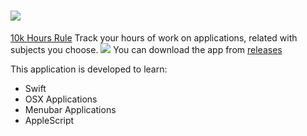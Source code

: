 # ![](https://github.com/umutbozkurt/10k.app/blob/master/10k/Images.xcassets/AppIcon.appiconset/10k_32%402x.png) 

[10k Hours Rule](http://gladwell.com/outliers/the-10000-hour-rule/)
Track your hours of work on applications, related with subjects you choose.
![](https://github.com/umutbozkurt/10k.app/blob/master/10k_screenshot.png)
You can download the app from [releases](https://github.com/umutbozkurt/10k.app/releases)

This application is developed to learn:

- Swift
- OSX Applications
- Menubar Applications 
- AppleScript

